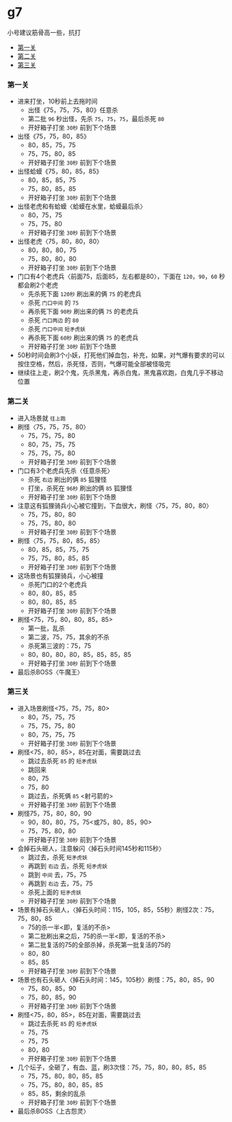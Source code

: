 # g7

小号建议筋骨高一些，抗打

- [第一关](#第一关)
- [第二关](#第二关)
- [第三关](#第三关)

### 第一关

- 进来打坐，10秒前上去拖时间
  - 出怪《75，75，75，80》任意杀
  - 第二批 `96` 秒出怪，先杀 `75`，`75`，`75`，最后杀死 `80`
  - 开好箱子打坐 `30秒` 前到下个场景
- 出怪《75，75，80，85》
  - 80，85，75，75
  - 75，75，80，85
  - 开好箱子打坐 `30秒` 前到下个场景
- 出怪蛤蟆《75，80，85，85》
  - 80，85，85，75
  - 75，80，85，85
  - 开好箱子打坐 `30秒` 前到下个场景
- 出怪老虎和有蛤蟆〈蛤蟆在水里，蛤蟆最后杀〉
  - 80，75，75
  - 75，75，80
  - 开好箱子打坐 `30秒` 前到下个场景
- 出怪老虎〈75，80，80，80〉
  - 80，80，80，75
  - 75，80，80，80
  - 开好箱子打坐 `30秒` 前到下个场景
- 门口有4个老虎兵〈前面75，后面85，左右都是80〉，下面在 `120`，`90`，`60` 秒都会刷2个老虎
  - 先杀死下面 `120秒` 刷出来的俩 `75` 的老虎兵
  - 杀死 `门口中间` 的 `75`
  - 再杀死下面 `90秒` 刷出来的俩 `75` 的老虎兵
  - 杀死 `门口两边` 的 `80`
  - 杀死 `门口中间`  `短矛虎妖`
  - 再杀死下面 `60秒` 刷出来的俩 `75` 的老虎兵
  - 开好箱子打坐 `30秒` 前到下个场景
- 50秒时间会刷3个小妖，打死他们掉血包，补充，如果，对气爆有要求的可以按住空格，然后，杀死怪，否则，气爆可能全部被怪吸完
- 继续往上走，刷2个鬼，先杀黑鬼，再杀白鬼，黑鬼喜欢跑，白鬼几乎不移动位置

### 第二关

- 进入场景就 `往上跑`
- 刷怪〈75，75，75，80〉
  - 75，75，75，80
  - 80，75，75，75
  - 75，75，75，80
  - 开好箱子打坐 `30秒` 前到下个场景
- 门口有3个老虎兵先杀〈任意杀死〉
  - 杀死 `右边` 刷出的俩 `85` 狐狸怪
  - 打坐，杀死在 `96秒` 刷出的俩 `85` 狐狸怪
  - 开好箱子打坐 `30秒` 前到下个场景
- 注意这有狐狸骑兵小心被它撞到，下血很大，刷怪〈75，75，80，80〉
  - 75，75，80，80
  - 75，75，80，80
  - 开好箱子打坐 `30秒` 前到下个场景
- 刷怪〈75，75，80，85，85〉
  - 80，85，85，75，75
  - 75，75，80，85，85
  - 开好箱子打坐 `30秒` 前到下个场景
- 这场景也有狐狸骑兵，小心被撞
  - 杀死门口的2个老虎兵
  - 80，80，85，85
  - 80，80，85，85
  - 开好箱子打坐 `30秒` 前到下个场景
- 刷怪<75，75，80，80，85，85>
  - 第一批，乱杀
  - 第二波，75，75，其余的不杀
  - 杀死第三波的：75，75
  - 80，80，80，80，85，85，85，85
  - 开好箱子打坐 `30秒` 前到下个场景
- 最后杀BOSS〈牛魔王〉

### 第三关

- 进入场景刷怪<75，75，75，80>
  - 80，75，75，75
  - 75，75，75，80
  - 80，75，75，75
  - 开好箱子打坐 `30秒` 前到下个场景
- 刷怪<75，80，85>，85在对面，需要跳过去
  - 跳过去杀死 `85` 的 `短矛虎妖`
  - 跳回来
  - 80，75
  - 75，80
  - 跳过去，杀死俩 `85` <射弓箭的>
  - 开好箱子打坐 `30秒` 前到下个场景
- 刷怪75，75，80，80，90
  - 90，80，80，75，75<或75，80，85，90>
  - 75，75，80，80
  - 开好箱子打坐 `30秒` 前到下个场景
- 会掉石头砸人，注意躲闪〈掉石头时间145秒和115秒〉
  - 跳过去，杀死 `短矛虎妖`
  - 再跳到 `右边` 去，杀死 `短矛虎妖`
  - 跳到 `中间` 去，75，75
  - 再跳到 `右边` 去，75，75
  - 杀死上面的 `短矛虎妖`
  - 开好箱子打坐 `30秒` 前到下个场景
- 场景有掉石头砸人，〈掉石头时间：115，105，85，55秒〉刷怪2次：75，75，80，85
  - 75的杀一半<即，复活的不杀>
  - 第二批刷出来之后，75的杀一半<即，复活的不杀>
  - 第二批复活的75的全部杀掉，杀死第一批复活的75的
  - 80，80
  - 85，85
  - 开好箱子打坐 `30秒` 前到下个场景
- 场景也有石头砸人〈掉石头时间：145，105秒〉刷怪：75，80，85，90
  - 75，80，85，90
  - 75，80，85，90
  - 开好箱子打坐 `30秒` 前到下个场景
- 刷怪<75，80，85>，85在对面，需要跳过去
  - 跳过去杀死 `85` 的 `短矛虎妖`
  - 75，75
  - 75，75
  - 80，80
  - 开好箱子打坐 `30秒` 前到下个场景
- 几个坛子，全砸了，有血、蓝，刷3次怪：75，75，80，80，85，85
  - 75，75，80，80，85，85
  - 75，75，80，80，85，85
  - 85，85，剩余的乱杀
  - 开好箱子打坐 `30秒` 前到下个场景
- 最后杀BOSS〈上古怨灵〉
